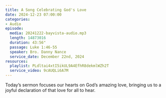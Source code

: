 ```yaml
---
title: A Song Celebrating God's Love
date: 2024-12-23 07:00:00
categories:
- Audio
episode:
  media: 20241222-bayvista-audio.mp3
  length: 14873016
  duration: 43:56"
  passage: Luke 1:46-55
  speaker: Bro. Danny Nance
  service_date: December 22nd, 2024
resources:
  playlist: PLdltai4xtI5ikUL9A4EfhR8dekmlWZh2T
  service_video: 9cAUQLi6A7M
---
```

Today’s sermon focuses our hearts on God’s amazing love, bringing us to a joyful declaration of that love for all to hear.
